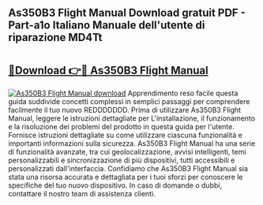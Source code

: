 ## As350B3 Flight Manual Download gratuit PDF - Part-a1o Italiano Manuale dell'utente di riparazione MD4Tt

# <h2><a href="http://dfafl5.blite.top/?on=As350B3+Flight+Manual">🔗Download 👉🔴 As350B3 Flight Manual</a></h2>

[![As350B3 Flight Manual download](https://i.imgur.com/lujVjoI.png)](http://dfafl5.blite.top/?on=As350B3+Flight+Manual)
Apprendimento reso facile questa guida suddivide concetti complessi in semplici passaggi per comprendere facilmente il tuo nuovo REDDDDDDD. Prima di utilizzare As350B3 Flight Manual, leggere le istruzioni dettagliate per L'installazione, il funzionamento e la risoluzione dei problemi del prodotto in questa guida per l'utente. Fornisce istruzioni dettagliate su come utilizzare ciascuna funzionalità e importanti informazioni sulla sicurezza. As350B3 Flight Manual ha una serie di funzionalità avanzate, tra cui geolocalizzazione, avvisi intelligenti, temi personalizzabili e sincronizzazione di più dispositivi, tutti accessibili e personalizzati dall'interfaccia. Confidiamo che As350B3 Flight Manual sia stata una risorsa accurata e dettagliata per i tuoi sforzi per conoscere le specifiche del tuo nuovo dispositivo. In caso di domande o dubbi, contattare il nostro team di assistenza clienti.
